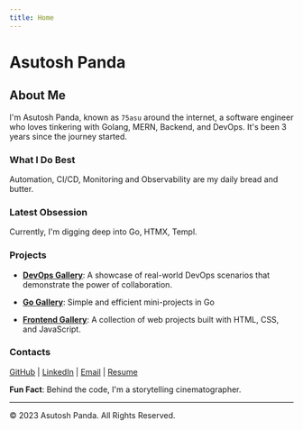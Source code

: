 ```yaml
---
title: Home
---
```


# Asutosh Panda

## About Me

I'm Asutosh Panda, known as `75asu` around the internet, a software engineer who loves tinkering with Golang, MERN, Backend, and DevOps. It's been 3 years since the journey started.

### What I Do Best 

Automation, CI/CD, Monitoring and Observability are my daily bread and butter. 

### Latest Obsession 

Currently, I'm digging deep into Go, HTMX, Templ.

### Projects

- **[DevOps Gallery](https://github.com/exitAsutosh/devops-gallery)**: A showcase of real-world DevOps scenarios that demonstrate the power of collaboration. 

- **[Go Gallery](https://github.com/exitAsutosh/go-gallery)**: Simple and efficient mini-projects in Go 

- **[Frontend Gallery](https://github.com/exitAsutosh/frontend-gallery)**: A collection of web projects built with HTML, CSS, and JavaScript. 

### Contacts

[GitHub](https://github.com/75asu) | [LinkedIn](https://www.linkedin.com/in/75asu) | [Email](mailto:asutosh.pda@gmail.com) | [Resume](https://drive.google.com/file/d/1JHswQNOhUZL9WkMoc7e5XNwmcc5SAN5u/view?usp=sharing)

**Fun Fact**: Behind the code, I'm a storytelling cinematographer.

---

© 2023 Asutosh Panda. All Rights Reserved.
